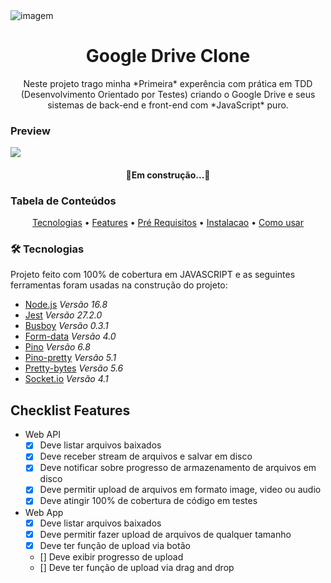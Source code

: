 <img alt="imagem" src="https://user-images.githubusercontent.com/81262972/134824516-c902364d-efce-4c80-a813-2a851d604a4c.png" />

<h1 align="center">Google Drive Clone</h1>

<p align="center">Neste projeto trago minha *Primeira* experência com prática em TDD (Desenvolvimento Orientado por Testes) criando o Google Drive e seus sistemas de back-end e front-end com *JavaScript* puro.</p>

<h3> Preview </h3>

![](./resources/demo.gif)

<h4 align="center"> 
	🚧Em construção...🚧
</h4>

<h3>Tabela de Conteúdos</h3>
<p align="center">
<a href="#tecnologias">Tecnologias</a> •
<a href="#features">Features</a> •
<a href="#pre-requisitos">Pré Requisitos</a> •
 <a href="#instalacao">Instalacao</a> •
 <a href="#como-usar">Como usar</a>
</p>

### 🛠 Tecnologias

Projeto feito com 100% de cobertura em JAVASCRIPT e as seguintes ferramentas foram usadas na construção do projeto:

- [Node.js](https://nodejs.org/en/) *Versão 16.8*
- [Jest](https://jestjs.io/) *Versão 27.2.0*
- [Busboy](https://www.npmjs.com/package/busboy) *Versão 0.3.1*
- [Form-data](https://developer.mozilla.org/en-US/docs/Web/API/FormData) *Versão 4.0*
- [Pino](https://www.npmjs.com/package/pino) *Versão 6.8*
- [Pino-pretty](https://www.npmjs.com/package/pino-pretty) *Versão 5.1*
- [Pretty-bytes](https://www.npmjs.com/package/pretty-bytes) *Versão 5.6*
- [Socket.io](https://socket.io/) *Versão 4.1*



## Checklist Features
- Web API
    - [X] Deve listar arquivos baixados
    - [X] Deve receber stream de arquivos e salvar em disco 
    - [X] Deve notificar sobre progresso de armazenamento de arquivos em disco 
    - [X] Deve permitir upload de arquivos em formato image, video ou audio
    - [X] Deve atingir 100% de cobertura de código em testes

- Web App 
    - [X] Deve listar arquivos baixados
    - [X] Deve permitir fazer upload de arquivos de qualquer tamanho
    - [X] Deve ter função de upload via botão
    - [] Deve exibir progresso de upload 
    - [] Deve ter função de upload via drag and drop
